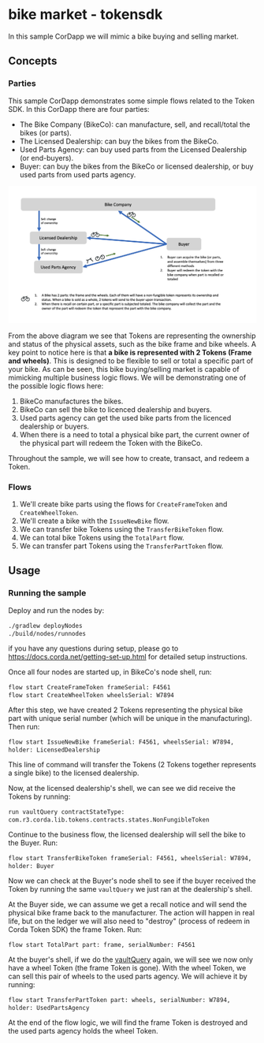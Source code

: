 # bike market - tokensdk

In this sample CorDapp we will mimic a bike buying and selling market.


## Concepts


### Parties

This sample CorDapp demonstrates some simple flows related to the Token SDK. In this CorDapp there are four parties:

- The Bike Company (BikeCo): can manufacture, sell, and recall/total the bikes (or parts).
- The Licensed Dealership: can buy the bikes from the BikeCo.
- Used Parts Agency: can buy used parts from the Licensed Dealership (or end-buyers).
- Buyer: can buy the bikes from the BikeCo or licensed dealership, or buy used parts from used parts agency.


![alt text](./diagram/pic1.png)

From the above diagram we see that Tokens are representing the ownership and status of the physical assets, such as the bike frame 
and bike wheels. A key point to notice here is that **a bike is represented with 2 Tokens (Frame and wheels)**. This is designed 
to be flexible to sell or total a specific part of your bike. As can be seen, this bike buying/selling market is capable 
of mimicking multiple business logic flows. We will be demonstrating one of the possible logic flows here:

1. BikeCo manufactures the bikes.
2. BikeCo can sell the bike to licenced dealership and buyers.
3. Used parts agency can get the used bike parts from the licenced dealership or buyers.
4. When there is a need to total a physical bike part, the current owner of the physical part will redeem the Token with the BikeCo.

Throughout the sample, we will see how to create, transact, and redeem a Token.



### Flows
1. We'll create bike parts using the flows for `CreateFrameToken` and `CreateWheelToken`.
2. We'll create a bike with the `IssueNewBike` flow.
3. We can transfer bike Tokens using the `TransferBikeToken` flow.
4. We can total bike Tokens using the `TotalPart` flow.
5. We can transfer part Tokens using the `TransferPartToken` flow.


## Usage

### Running the sample

Deploy and run the nodes by:
```
./gradlew deployNodes
./build/nodes/runnodes
```
if you have any questions during setup, please go to https://docs.corda.net/getting-set-up.html for detailed setup instructions.

Once all four nodes are started up, in BikeCo's node shell, run:
```
flow start CreateFrameToken frameSerial: F4561
flow start CreateWheelToken wheelsSerial: W7894
```
After this step, we have created 2 Tokens representing the physical bike part with unique serial number (which will be unique in the manufacturing).
Then run:
```
flow start IssueNewBike frameSerial: F4561, wheelsSerial: W7894, holder: LicensedDealership
```
This line of command will transfer the Tokens (2 Tokens together represents a single bike) to the licensed dealership.

Now, at the licensed dealership's shell, we can see we did receive the Tokens by running:
```
run vaultQuery contractStateType: com.r3.corda.lib.tokens.contracts.states.NonFungibleToken
```
Continue to the business flow, the licensed dealership will sell the bike to the Buyer. Run:
```
flow start TransferBikeToken frameSerial: F4561, wheelsSerial: W7894, holder: Buyer
```

Now we can check at the Buyer's node shell to see if the buyer received the Token by running the same `vaultQuery` we just ran at the dealership's shell.

At the Buyer side, we can assume we get a recall notice and will send the physical bike frame back to the manufacturer. The action will happen in real life, 
but on the ledger we will also need to "destroy" (process of redeem in Corda Token SDK) the frame Token. Run:
```
flow start TotalPart part: frame, serialNumber: F4561
```
At the buyer's shell, if we do the [vaultQuery](https://docs.corda.net/docs/corda-os/api-vault-query.html#api-vault-query) again, we will see we now only have a wheel Token (the frame Token is gone). With the wheel Token, we can sell 
this pair of wheels to the used parts agency. We will achieve it by running:
```
flow start TransferPartToken part: wheels, serialNumber: W7894, holder: UsedPartsAgency
```
At the end of the flow logic, we will find the frame Token is destroyed and the used parts agency holds the wheel Token.


